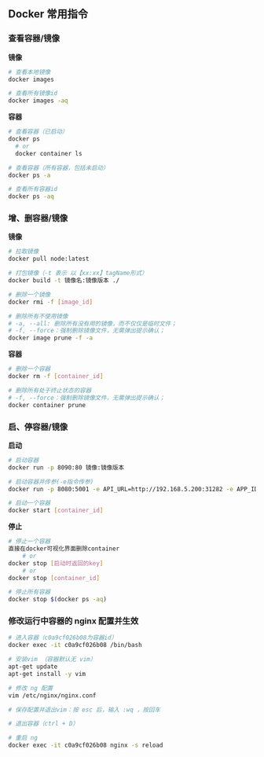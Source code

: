 <!--
 * @Date: 2022-01-06 15:57:52
 * @LastEditors: wfj
 * @LastEditTime: 2023-06
-->
## Docker 常用指令

### 查看容器/镜像

**镜像**

```bash
# 查看本地镜像
docker images

# 查看所有镜像id
docker images -aq
```

**容器**

```bash
# 查看容器（已启动）
docker ps
  # or
  docker container ls

# 查看容器（所有容器，包括未启动）
docker ps -a

# 查看所有容器id
docker ps -aq

```

### 增、删容器/镜像

**镜像**

```bash
# 拉取镜像
docker pull node:latest

# 打包镜像（-t 表示 以【xx:xx】tagName形式）
docker build -t 镜像名:镜像版本 ./

# 删除一个镜像
docker rmi -f [image_id]

# 删除所有不使用镜像
# -a, --all: 删除所有没有用的镜像，而不仅仅是临时文件；
# -f, --force：强制删除镜像文件，无需弹出提示确认；
docker image prune -f -a
```

**容器**

```bash
# 删除一个容器
docker rm -f [container_id]

# 删除所有处于终止状态的容器
# -f, --force：强制删除镜像文件，无需弹出提示确认；
docker container prune
```

### 启、停容器/镜像

**启动**

```bash
# 启动容器
docker run -p 8090:80 镜像:镜像版本

# 启动容器并传参(-e指令传参)
docker run -p 8080:5001 -e API_URL=http://192.168.5.200:31282 -e APP_ID=123 test:1.0.0

# 启动一个容器
docker start [container_id]
```

**停止**

```bash
# 停止一个容器
直接在docker可视化界面删除container
	# or
docker stop [启动时返回的key]
	# or
docker stop [container_id]

# 停止所有容器
docker stop $(docker ps -aq)
```

### 修改运行中容器的 nginx 配置并生效

```bash
# 进入容器（c0a9cf026b08为容器id）
docker exec -it c0a9cf026b08 /bin/bash

# 安装vim （容器默认无 vim）
apt-get update
apt-get install -y vim

# 修改 ng 配置
vim /etc/nginx/nginx.conf

# 保存配置并退出vim：按 esc 后，输入 :wq ，按回车

# 退出容器（ctrl + D）

# 重启 ng
docker exec -it c0a9cf026b08 nginx -s reload
```